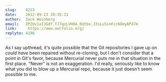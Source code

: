 ```yaml
---
slug:    4213
date:    2012-09-23 10:35:21
author:  Zack Weinberg
email:   ZP2Uv1xIJGdf.TJ7qzLVH8A_0Utbx.J3sLu5inFcc68my6P47m
link:     https://www.owlfolio.org/
replyto: 4196
---
```


As I say upthread, it's quite possible that the Git repositories I
gave up on <i>could have</i> been repaired without re-cloning, but I
don't consider that a point in Git's favor, because Mercurial never
puts me in that situation in the first place.  "Never" is not an
exaggeration.  I'd really, seriously like to know what you did to blow
up a Mercurial repo, because it just doesn't seem possible to me.
